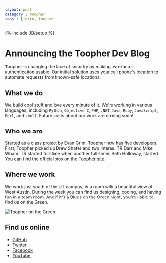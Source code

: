 ```yaml
---
layout: post
category : toopher
tags : [intro, toopher]
---
```

{% include JB/setup %}

# Announcing the Toopher Dev Blog

Toopher is changing the face of security by making two-factor authentication usable. Our initial solution uses your cell phone's location to automate requests from known-safe locations.

## What we do

We build cool stuff and love every minute of it.  We're working in various languages, including `Python`, `Objective C`, `PHP`, `.NET`, `Java`, `Ruby`, `JavaScript`, `Perl`, and `shell`. Future posts about our work are coming soon!

## Who we are

Started as a class project by Evan Grim, Toopher now has five developers. First, Toopher picked up Drew Shafer and two interns: TR Darr and Mike Wham. TR started full-time when another full-timer, Seth Holloway, started. You can find the official bios on the [Toopher site](https://www.toopher.com/).  

## Where we work

We work just south of the UT campus, in a room with a beautiful view of
West Austin. During the week you can find us designing, coding, and
having fun in a team room. And if it's a Blues on the Green night,
you're liable to find us on the Green.

![Toopher on the Green](https://fbcdn-sphotos-h-a.akamaihd.net/hphotos-ak-prn1/1015079_451704784926262_383600001_o.jpg)

## Find us online
  - [GitHub](https://www.github.com/toopher/)
  - [Twitter](https://twitter.com/toopher)
  - [Facebook](https://www.facebook.com/toopherinc)
  - [YouTube](http://www.youtube.com/results?search_query=toopher)


